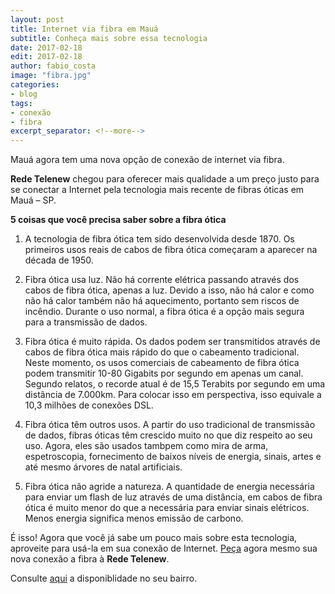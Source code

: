 ```yaml
---
layout: post
title: Internet via fibra em Mauá
subtitle: Conheça mais sobre essa tecnologia
date: 2017-02-18
edit: 2017-02-18
author: fabio_costa
image: "fibra.jpg"
categories:
- blog
tags:
- conexão
- fibra
excerpt_separator: <!--more-->
---
```


Mauá agora tem uma nova opção de conexão de internet via fibra.
<!--more-->
**Rede Telenew** chegou para oferecer mais qualidade a um preço justo para se conectar a Internet pela tecnologia mais recente de fibras óticas em Mauá – SP.

**5 coisas que você precisa saber sobre a fibra ótica**

1. A tecnologia de fibra ótica tem sido desenvolvida desde 1870. Os primeiros usos reais de cabos de fibra ótica começaram a aparecer na década de 1950.

2. Fibra ótica usa luz. Não há corrente elétrica passando através dos cabos de fibra ótica, apenas a luz. Devido a isso, não há calor e como não há calor também não há aquecimento, portanto sem riscos de incêndio. Durante o uso normal, a fibra ótica é a opção mais segura para a transmissão de dados.

3. Fibra ótica é muito rápida. Os dados podem ser transmitidos através de cabos de fibra ótica mais rápido do que o cabeamento tradicional. Neste momento, os usos comerciais de cabeamento de fibra ótica podem transmitir 10-80 Gigabits por segundo em apenas um canal. Segundo relatos, o recorde atual é de 15,5 Terabits por segundo em uma distância de 7.000km. Para colocar isso em perspectiva, isso equivale a 10,3 milhões de conexões DSL.

4. Fibra ótica têm outros usos. A partir do uso tradicional de transmissão de dados, fibras óticas têm crescido muito no que diz respeito ao seu uso. Agora, eles são usados ​​tambpem como mira de arma, espetroscopia, fornecimento de baixos níveis de energia, sinais, artes e até mesmo árvores de natal artificiais.

5. Fibra ótica não agride a natureza. A quantidade de energia necessária para enviar um flash de luz através de uma distância, em cabos de fibra ótica é muito menor do que a necessária para enviar sinais elétricos. Menos energia significa menos emissão de carbono.

É isso! Agora que você já sabe um pouco mais sobre esta tecnologia, aproveite para usá-la em sua conexão de Internet. [Peça](/contato.html) agora mesmo sua nova conexão a fibra à **Rede Telenew**.

Consulte [aqui](/area.html) a disponiblidade no seu bairro.
